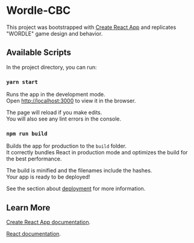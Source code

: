 # Wordle-CBC

This project was bootstrapped with [Create React App](https://github.com/facebook/create-react-app) and replicates "WORDLE" game design and behavior.

## Available Scripts

In the project directory, you can run:

### `yarn start`

Runs the app in the development mode.\
Open [http://localhost:3000](http://localhost:3000) to view it in the browser.

The page will reload if you make edits.\
You will also see any lint errors in the console.

### `npm run build`

Builds the app for production to the `build` folder.\
It correctly bundles React in production mode and optimizes the build for the best performance.

The build is minified and the filenames include the hashes.\
Your app is ready to be deployed!

See the section about [deployment](https://facebook.github.io/create-react-app/docs/deployment) for more information.

## Learn More

[Create React App documentation](https://facebook.github.io/create-react-app/docs/getting-started).

[React documentation](https://reactjs.org/).
